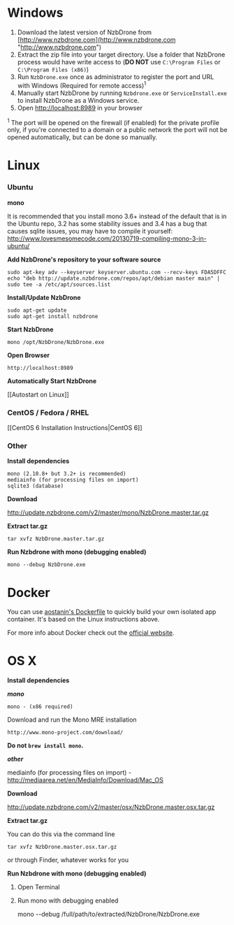 # Windows
1. Download the latest version of NzbDrone from [http://www.nzbdrone.com](http://www.nzbdrone.com "http://www.nzbdrone.com")
2. Extract the zip file into your target directory. Use a folder that NzbDrone process would have write access to (**DO NOT** use `C:\Program Files` or `C:\Program Files (x86)`)
3. Run `NzbDrone.exe` once as administrator to register the port and URL with Windows (Required for remote access)<sup>1</sup>
4. Manually start NzbDrone by running `Nzbdrone.exe` or `ServiceInstall.exe` to install NzbDrone as a Windows service.
5. Open [http://localhost:8989](http://localhost:8989) in your browser


<sup>1</sup> The port will be opened on the firewall (if enabled) for the private profile only, if you're connected to a domain or a public network the port will not be opened automatically, but can be done so manually.

# Linux #

### Ubuntu ###
**mono**

It is recommended that you install  mono 3.6+ instead of the default that is in the Ubuntu repo, 3.2 has some stability issues and 3.4 has a bug that causes sqlite issues, you may have to compile it yourself: http://www.lovesmesomecode.com/20130719-compiling-mono-3-in-ubuntu/

**Add NzbDrone's repository to your software source**
       

    sudo apt-key adv --keyserver keyserver.ubuntu.com --recv-keys FDA5DFFC
    echo "deb http://update.nzbdrone.com/repos/apt/debian master main" | sudo tee -a /etc/apt/sources.list

**Install/Update NzbDrone**
	
	sudo apt-get update
	sudo apt-get install nzbdrone 

**Start NzbDrone**

	mono /opt/NzbDrone/NzbDrone.exe

**Open Browser**

	http://localhost:8989

**Automatically Start NzbDrone**

[[Autostart on Linux]]

### CentOS / Fedora / RHEL ###
[[CentOS 6 Installation Instructions|CentOS 6]]

### Other ###

**Install dependencies**

    mono (2.10.8+ but 3.2+ is recommended)
    mediainfo (for processing files on import)
    sqlite3 (database)

**Download**

http://update.nzbdrone.com/v2/master/mono/NzbDrone.master.tar.gz

**Extract tar.gz**

    tar xvfz NzbDrone.master.tar.gz

**Run Nzbdrone with mono (debugging enabled)**

    mono --debug NzbDrone.exe

# Docker

You can use [aostanin's Dockerfile](https://registry.hub.docker.com/u/aostanin/nzbdrone/) to quickly build your own isolated app container. It's based on the Linux instructions above.

For more info about Docker check out the [official website](https://www.docker.com).

# OS X #

**Install dependencies**

***mono***
	
    mono - (x86 required)

Download and run the Mono MRE installation

    http://www.mono-project.com/download/

**Do not `brew install mono`.**

***other***

mediainfo (for processing files on import) - http://mediaarea.net/en/MediaInfo/Download/Mac_OS

**Download**

http://update.nzbdrone.com/v2/master/osx/NzbDrone.master.osx.tar.gz

**Extract tar.gz**

You can do this via the command line

    tar xvfz NzbDrone.master.osx.tar.gz

or through Finder, whatever works for you

**Run Nzbdrone with mono (debugging enabled)**

1) Open Terminal
2) Run mono with debugging enabled

    mono --debug /full/path/to/extracted/NzbDrone/NzbDrone.exe